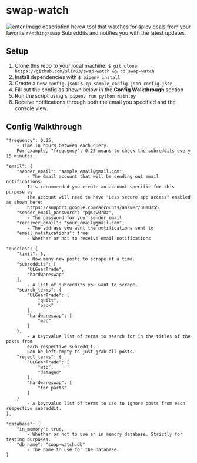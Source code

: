 
# swap-watch
![enter image description here](https://lh3.googleusercontent.com/vfAAjAkxquHHKt-YtJNy66qpXrmSd5EAC83RM1TZHs_uqDAvOng_s883OpcepHqZRu_lsQZ16Oex2pi6kCI_i01sXHnFSjzxDR6MhDFn8OWnFO2MT2lIUMzm9DejTSMUuRVuaveR7g-jbvlEwoXfW8scg9C54-hJPUC4oB4Z1fz-jSKHjFwgM_4XnnlZzhjGRF8l7V8B4QjcxpIb_Mu9S624l-x9XB7xLxXDxwgB30TgHo0DhtUFxiuCd1JGFPyB_gO1Di0Do_8lQyiV_nmLMTkftL_BrapZc3B3Wt5KQxWH7Dyf-azpnSxctfY4SkxvlvLgwFUj224Yoj1E8UEOfxNwenun9i6IBPnjqmIA8yV4uztvA-lSlSeyWU1jKNCcGeiaK5xwASYVG7GHYBa99UG0_IsfnG1_QqYHvLaqjmVBKcKwd6mKvhwNGTweDaM4HHiPE5woF94-sDl7mDEoq_YVCb0MNKk6DVSHyhOcV6DxNPKNzOnYTb1brFAQLnrnm-aYaxiC8PC882WF5fCGEzg2JrHSiiC97n12dBy60vPIyQBAlG0jxir5QAd1xGXi7GppNALnqmdzHJHBp_JtNcw1jqR72ilKQnqGHgqWuxPD6-x0dAtC49gEteA8iULMcZwgZSVfA0rnfGYT4fw4ZwJRI20iyXe_9ANcj4up_0SJn5SFF487_Ls=w1560-h455-no)A tool that watches for spicy deals from your favorite `r/<thing>swap` Subreddits and notifies you with the latest updates.

## Setup
1. Clone this repo to your local machine: `$ git clone https://github.com/slin63/swap-watch && cd swap-watch`
2. Install dependencies with `$ pipenv install`
3. Create a new `config.json`: `$ cp sample_config.json config.json`
4. Fill out the config as shown below in the **Config Walkthrough** section
5. Run the script using `$ pipenv run python main.py`
6. Receive notifications through both the email you specified and the console view.

## Config Walkthrough
```
"frequency": 0.25,
    - Time in hours between each query.
    For example, "frequency": 0.25 means to check the subreddits every 15 minutes.
```
```
"email": {
    "sender_email": "sample_email@gmail.com",
        - The Gmail account that will be sending out email notifications.
        It's recommended you create an account specific for this purpose as
        the account will need to have "Less secure app access" enabled as shown here:
        https://support.google.com/accounts/answer/6010255
    "sender_email_password": "p@ssw0rDz",
        - The password for your sender email.
    "receiver_email": "your_email@gmail.com",
        - The address you want the notifications sent to.
    "email_notifications": true
        - Whether or not to receive email notifications
```
```
"queries": {
    "limit": 5,
        - How many new posts to scrape at a time.
    "subreddits": [
        "ULGearTrade",
        "hardwareswap"
    ],
        - A list of subreddits you want to scrape.
    "search_terms": {
        "ULGearTrade": [
            "quilt",
            "pack"
        ],
        "hardwareswap": [
            "mac"
        ]
    },
        - A key:value list of terms to search for in the titles of the posts from
        each respective subreddit.
        Can be left empty to just grab all posts.
    "reject_terms": {
        "ULGearTrade": [
            "wtb",
            "damaged"
        ],
        "hardwareswap": [
            "for parts"
        ]
    }
        - A key:value list of terms to use to ignore posts from each respective subreddit.
},
```
```
"database": {
    "in_memory": true,
        - Whether or not to use an in memory database. Strictly for testing purposes.
    "db_name": "swap-watch.db"
        - The name to use for the database.
}
```
